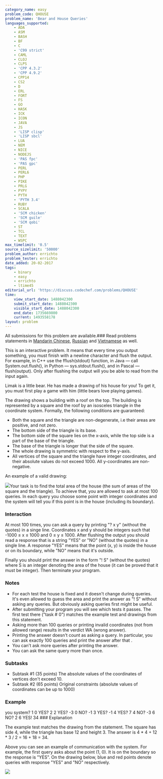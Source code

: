 ```yaml
---
category_name: easy
problem_code: QHOUSE
problem_name: 'Bear and House Queries'
languages_supported:
    - ADA
    - ASM
    - BASH
    - BF
    - C
    - 'C99 strict'
    - CAML
    - CLOJ
    - CLPS
    - 'CPP 4.3.2'
    - 'CPP 4.9.2'
    - CPP14
    - CS2
    - D
    - ERL
    - FORT
    - FS
    - GO
    - HASK
    - ICK
    - ICON
    - JAVA
    - JS
    - 'LISP clisp'
    - 'LISP sbcl'
    - LUA
    - NEM
    - NICE
    - NODEJS
    - 'PAS fpc'
    - 'PAS gpc'
    - PERL
    - PERL6
    - PHP
    - PIKE
    - PRLG
    - PYPY
    - PYTH
    - 'PYTH 3.4'
    - RUBY
    - SCALA
    - 'SCM chicken'
    - 'SCM guile'
    - 'SCM qobi'
    - ST
    - TCL
    - TEXT
    - WSPC
max_timelimit: '0.5'
source_sizelimit: '50000'
problem_author: errichto
problem_tester: errichto
date_added: 20-02-2017
tags:
    - binary
    - easy
    - errichto
    - ltime45
editorial_url: 'https://discuss.codechef.com/problems/QHOUSE'
time:
    view_start_date: 1488042300
    submit_start_date: 1488042300
    visible_start_date: 1488042300
    end_date: 1735669800
    current: 1493558178
layout: problem
---
```

All submissions for this problem are available.###  Read problems statements in [Mandarin Chinese](http://www.codechef.com/download/translated/LTIME45/mandarin/QHOUSE.pdf), [Russian](http://www.codechef.com/download/translated/LTIME45/russian/QHOUSE.pdf) and [Vietnamese](http://www.codechef.com/download/translated/LTIME45/vietnamese/QHOUSE.pdf) as well.

This is an interactive problem. It means that every time you output something, you must finish with a newline character and flush the output. For example, in C++ use the fflush(stdout) function, in Java — call System.out.flush(), in Python — sys.stdout.flush(), and in Pascal — flush(output). Only after flushing the output will you be able to read from the input again.

Limak is a little bear. He has made a drawing of his house for you! To get it, you must first play a game with him (little bears love playing games).

The drawing shows a building with a roof on the top. The building is represented by a square and the roof by an isosceles triangle in the coordinate system. Formally, the following conditions are guaranteed:

- Both the square and the triangle are non-degenerate, i.e their areas are positive, and not zero.
- The bottom side of the triangle is its base.
- The bottom side of the square lies on the x-axis, while the top side is a part of the base of the triangle.
- The base of the triangle is longer that the side of the square.
- The whole drawing is symmetric with respect to the y-axis.
- All vertices of the square and the triangle have integer coordinates, and their absolute values do not exceed 1000. All y-coordinates are non-negative.

An example of a valid drawing:

![](https://www.codechef.com/download/upload/LTIME45/1YdgYQi.png)Your task is to find the total area of the house (the sum of areas of the square and the triangle). To achieve that, you are allowed to ask at most 100 queries. In each query you choose some point with integer coordinates and the system will tell you if this point is in the house (including its boundary).

### Interaction

At most 100 times, you can ask a query by printing "? x y" (without the quotes) in a singe line. Coordinates x and y should be integers such that -1000 ≤ x ≤ 1000 and 0 ≤ y ≤ 1000. After flushing the output you should read a response that is a string "YES" or "NO" (without the quotes) in a single line. A response "YES" means that the point (x, y) is inside the house or on its boundary, while "NO" means that it's outside.

Finally you should print the answer in the form "! S" (without the quotes) where S is an integer denoting the area of the house (it can be proved that it must be integer). Then terminate your program.

### Notes

- For each test the house is fixed and it doesn't change during queries. It's even allowed to guess the area and print the answer as "! S" without asking any queries. But obviously asking queries first might be useful.
- After submitting your program you will see which tests it passes. The first test there ("task # 0") matches the example test and drawings from this statement.
- Asking more than 100 queries or printing invalid coordinates (not from allowed range) results in the verdict WA (wrong answer).
- Printing the answer doesn't count as asking a query. In particular, you can ask exactly 100 queries and print the answer after that .
- You can't ask more queries after printing the answer.
- You can ask the same query more than once.

### Subtasks

- Subtask #1 (35 points) The absolute values of the coordinates of vertices don't exceed 10.
- Subtask #2 (65 points) Original constraints (absolute values of coordinates can be up to 1000)

### Example

you system? 1 0   YES? 2 2   YES? -3 0   NO? -1 3  YES? -1 4  YES? 7 4  NO? -3 6  NO? 2 6  YES! 34 ### Explanation

The example test matches the drawing from the statement. The square has side 4, while the triangle has base 12 and height 3. The answer is 4 \* 4 + 12 \* 3 / 2 = 16 + 18 = 34.

Above you can see an example of communication with the system. For example, the first query asks about the point (1, 0). It is on the boundary so the response is "YES". On the drawing below, blue and red points denote queries with response "YES" and "NO" respectively.

![](https://s3.amazonaws.com/codechef_shared/download/upload/LTIME45/QoJ5ejY.png)

